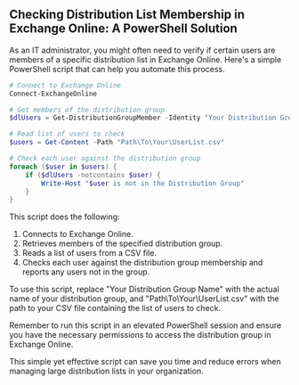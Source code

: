 ## Checking Distribution List Membership in Exchange Online: A PowerShell Solution

As an IT administrator, you might often need to verify if certain users are members of a specific distribution list in Exchange Online. Here's a simple PowerShell script that can help you automate this process.

```powershell
# Connect to Exchange Online
Connect-ExchangeOnline

# Get members of the distribution group
$dlUsers = Get-DistributionGroupMember -Identity "Your Distribution Group Name" | Select-Object -ExpandProperty PrimarySmtpAddress

# Read list of users to check
$users = Get-Content -Path "Path\To\Your\UserList.csv"

# Check each user against the distribution group
foreach ($user in $users) {
    if ($dlUsers -notcontains $user) {
        Write-Host "$user is not in the Distribution Group"
    }
}
```

This script does the following:

1. Connects to Exchange Online.
2. Retrieves members of the specified distribution group.
3. Reads a list of users from a CSV file.
4. Checks each user against the distribution group membership and reports any users not in the group.

To use this script, replace "Your Distribution Group Name" with the actual name of your distribution group, and "Path\To\Your\UserList.csv" with the path to your CSV file containing the list of users to check.

Remember to run this script in an elevated PowerShell session and ensure you have the necessary permissions to access the distribution group in Exchange Online.

This simple yet effective script can save you time and reduce errors when managing large distribution lists in your organization.